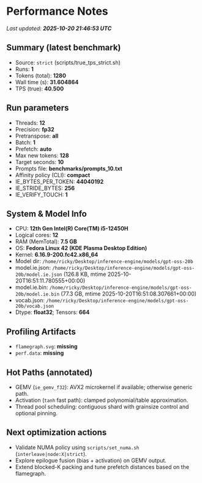 # Performance Notes

_Last updated: **2025-10-20 21:46:53 UTC**_

## Summary (latest benchmark)
- Source: `strict` (scripts/true_tps_strict.sh)
- Runs: **1**
- Tokens (total): **1280**
- Wall time (s): **31.604864**
- TPS (true): **40.500**

## Run parameters
- Threads: **12**
- Precision: **fp32**
- Pretranspose: **all**
- Batch: **1**
- Prefetch: **auto**
- Max new tokens: **128**
- Target seconds: **10**
- Prompts file: **benchmarks/prompts_10.txt**
- Affinity policy (CLI): **compact**
- IE_BYTES_PER_TOKEN: **44040192**
- IE_STRIDE_BYTES: **256**
- IE_VERIFY_TOUCH: **1**

## System & Model Info
- CPU: **12th Gen Intel(R) Core(TM) i5-12450H**
- Logical cores: **12**
- RAM (MemTotal): **7.5 GB**
- OS: **Fedora Linux 42 (KDE Plasma Desktop Edition)**
- Kernel: **6.16.9-200.fc42.x86_64**
- Model dir: `/home/ricky/Desktop/inference-engine/models/gpt-oss-20b`
- model.ie.json: `/home/ricky/Desktop/inference-engine/models/gpt-oss-20b/model.ie.json` (126.8 KB, mtime 2025-10-20T16:51:11.780555+00:00)
- model.ie.bin: `/home/ricky/Desktop/inference-engine/models/gpt-oss-20b/model.ie.bin` (77.3 GB, mtime 2025-10-20T16:51:08.307661+00:00)
- vocab.json: `/home/ricky/Desktop/inference-engine/models/gpt-oss-20b/vocab.json`
- Dtype: **float32**; Tensors: **664**

## Profiling Artifacts
- `flamegraph.svg`: **missing**
- `perf.data`: **missing**

## Hot Paths (annotated)
- GEMV (`ie_gemv_f32`): AVX2 microkernel if available; otherwise generic path.
- Activation (`tanh` fast path): clamped polynomial/table approximation.
- Thread pool scheduling: contiguous shard with grainsize control and optional pinning.

## Next optimization actions
- Validate NUMA policy using `scripts/set_numa.sh` (`interleave|node:X|strict`).
- Explore epilogue fusion (bias + activation) on GEMV output.
- Extend blocked-K packing and tune prefetch distances based on the flamegraph.
